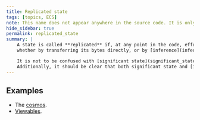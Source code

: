 ```yaml
---
title: Replicated state
tags: [topics, ECS] 
note: This name does not appear anywhere in the source code. It is only introduced for the sake of this wiki.
hide_sidebar: true
permalink: replicated_state
summary: |
    A state is called **replicated** if, at any point in the code, efforts are made to replicate it *exactly* on a remote machine,  
    whether by transferring its bytes directly, or by [inference](inferred_cache) of what has already been transferred.  

    It is not to be confused with [significant state](significant_state), which has a broader definition.  
    Additionally, it should be clear that both significant state and [inferred state](inferred_cache) can be **replicated state**.
---
```


## Examples

- The [cosmos](cosmos).
- [Viewables](viewable).
